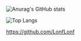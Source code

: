 ![Anurag's GitHub stats](https://github-readme-stats.vercel.app/api?username=LonfLonf&show_icons=true&theme=transparent)

![Top Langs](https://github-readme-stats.vercel.app/api/top-langs/?username=LonfLonf&layout=compact&theme=transparent)


https://github.com/LonfLonf
